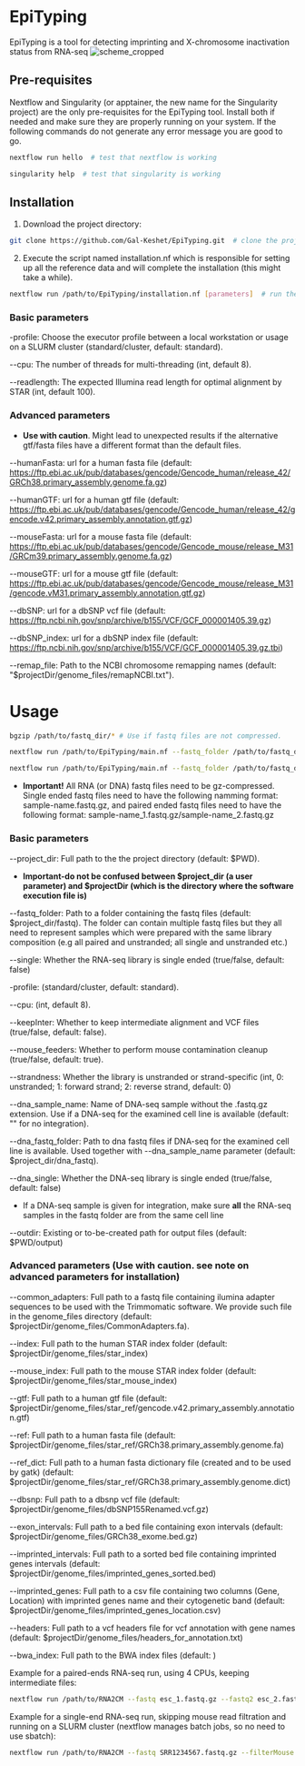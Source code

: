 # EpiTyping
EpiTyping is a tool for detecting imprinting and X-chromosome inactivation status from RNA-seq
![scheme_cropped](https://user-images.githubusercontent.com/112553439/204306399-e99da88e-0d30-4665-bfdb-e4329b1e8f53.jpg)

## Pre-requisites 
Nextflow and Singularity (or apptainer, the new name for the Singularity project) are the only pre-requisites for the EpiTyping tool. Install both if needed and make sure they are properly running on your system. If the following commands do not generate any error message you are good to go.
```bash
nextflow run hello  # test that nextflow is working

singularity help  # test that singularity is working
```

## Installation

1. Download the project directory:
```bash
git clone https://github.com/Gal-Keshet/EpiTyping.git  # clone the project using git
```
2. Execute the script named installation.nf which is responsible for setting up all the reference data and will complete the installation (this might take a while).
```bash
nextflow run /path/to/EpiTyping/installation.nf [parameters]  # run the installation script
```

### Basic parameters
-profile: Choose the executor profile between a local workstation or usage on a SLURM cluster (standard/cluster, default: standard).

--cpu: The number of threads for multi-threading (int, default 8).

--readlength: The expected Illumina read length for optimal alignment by STAR (int, default 100).

### Advanced parameters 

* **Use with caution**. Might lead to unexpected results if the alternative gtf/fasta files have a different format than the default files.

--humanFasta: url for a human fasta file (default: https://ftp.ebi.ac.uk/pub/databases/gencode/Gencode_human/release_42/GRCh38.primary_assembly.genome.fa.gz)

--humanGTF: url for a human gtf file (default: https://ftp.ebi.ac.uk/pub/databases/gencode/Gencode_human/release_42/gencode.v42.primary_assembly.annotation.gtf.gz)

--mouseFasta: url for a mouse fasta file (default: https://ftp.ebi.ac.uk/pub/databases/gencode/Gencode_mouse/release_M31/GRCm39.primary_assembly.genome.fa.gz)

--mouseGTF: url for a mouse gtf file (default: https://ftp.ebi.ac.uk/pub/databases/gencode/Gencode_mouse/release_M31/gencode.vM31.primary_assembly.annotation.gtf.gz)

--dbSNP: url for a dbSNP vcf file (default: https://ftp.ncbi.nih.gov/snp/archive/b155/VCF/GCF_000001405.39.gz)

--dbSNP_index: url for a dbSNP index file (default: https://ftp.ncbi.nih.gov/snp/archive/b155/VCF/GCF_000001405.39.gz.tbi)

--remap_file: Path to the NCBI chromosome remapping names (default: "$projectDir/genome_files/remapNCBI.txt").

# Usage
```bash
bgzip /path/to/fastq_dir/* # Use if fastq files are not compressed.

nextflow run /path/to/EpiTyping/main.nf --fastq_folder /path/to/fastq_dir --single true [parameters] # for single-end reads (all files in fastq folder need to be single ended)

nextflow run /path/to/EpiTyping/main.nf --fastq_folder /path/to/fastq_dir --single false [parameters] # for paired-ends reads (default. All files in fastq folder need to be paired ended)
```

* **Important!** All RNA (or DNA) fastq files need to be gz-compressed. Single ended fastq files need to have the following namming format: sample-name.fastq.gz, and paired ended fastq files need to have the following format: sample-name_1.fastq.gz/sample-name_2.fastq.gz

### Basic parameters
--project_dir: Full path to the the project directory (default: $PWD).

* **Important-do not be confused between $project_dir (a user parameter) and $projectDir (which is the directory where the software execution file is)**

--fastq_folder: Path to a folder containing the fastq files (default: $project_dir/fastq). The folder can contain multiple fastq files but they all need to represent samples which were prepared with the same library composition (e.g all paired and unstranded; all single and unstranded etc.)

--single: Whether the RNA-seq library is single ended (true/false, default: false)

-profile: (standard/cluster, default: standard).

--cpu: (int, default 8).

--keepInter: Whether to keep intermediate alignment and VCF files (true/false, default: false). 

--mouse_feeders: Whether to perform mouse contamination cleanup (true/false, default: true).

--strandness: Whether the library is unstranded or strand-specific (int, 0: unstranded; 1: forward strand; 2: reverse strand, default: 0)

--dna_sample_name: Name of DNA-seq sample without the .fastq.gz extension. Use if a DNA-seq for the examined cell line is available (default: "" for no integration).

--dna_fastq_folder: Path to dna fastq files if DNA-seq for the examined cell line is available. Used together with --dna_sample_name parameter (default: $project_dir/dna_fastq). 

--dna_single: Whether the DNA-seq library is single ended (true/false, default: false)

* If a DNA-seq sample is given for integration, make sure **all** the RNA-seq samples in the fastq folder are from the same cell line

--outdir: Existing or to-be-created path for output files (default: $PWD/output)

### Advanced parameters (Use with caution. see note on advanced parameters for installation)

--common_adapters: Full path to a fastq file containing ilumina adapter sequences to be used with the Trimmomatic software. We provide such file in the genome_files directory (default: $projectDir/genome_files/CommonAdapters.fa).

--index: Full path to the human STAR index folder (default: $projectDir/genome_files/star_index)

--mouse_index: Full path to the mouse STAR index folder (default: $projectDir/genome_files/star_mouse_index)

--gtf: Full path to a human gtf file (default: $projectDir/genome_files/star_ref/gencode.v42.primary_assembly.annotation.gtf)

--ref: Full path to a human fasta file (default: $projectDir/genome_files/star_ref/GRCh38.primary_assembly.genome.fa)

--ref_dict: Full path to a human fasta dictionary file (created and to be used by gatk) (default: $projectDir/genome_files/star_ref/GRCh38.primary_assembly.genome.dict)

--dbsnp: Full path to a dbsnp vcf file (default: $projectDir/genome_files/dbSNP155Renamed.vcf.gz)

--exon_intervals: Full path to a bed file containing exon intervals (default: $projectDir/genome_files/GRCh38_exome.bed.gz)

--imprinted_intervals: Full path to a sorted bed file containing imprinted genes intervals (default: $projectDir/genome_files/imprinted_genes_sorted.bed)

--imprinted_genes: Full path to a csv file containing two columns (Gene, Location) with imprinted genes name and their cytogenetic band (default: $projectDir/genome_files/imprinted_genes_location.csv)

--headers: Full path to a vcf headers file for vcf annotation with gene names (default: $projectDir/genome_files/headers_for_annotation.txt)

--bwa_index: Full path to the BWA index files (default: )

Example for a paired-ends RNA-seq run, using 4 CPUs, keeping intermediate files:
```bash
nextflow run /path/to/RNA2CM --fastq esc_1.fastq.gz --fastq2 esc_2.fastq.gz --cpu 4 --keepInter true 
```

Example for a single-end RNA-seq run, skipping mouse read filtration and running on a SLURM cluster (nextflow manages batch jobs, so no need to use sbatch):
```bash
nextflow run /path/to/RNA2CM --fastq SRR1234567.fastq.gz --filterMouse false -profile cluster
```
